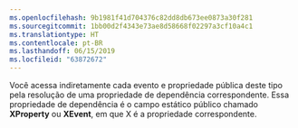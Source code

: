 ```yaml
---
ms.openlocfilehash: 9b1981f41d704376c82dd8db673ee0873a30f281
ms.sourcegitcommit: 1bb00d2f4343e73ae8d58668f02297a3cf10a4c1
ms.translationtype: HT
ms.contentlocale: pt-BR
ms.lasthandoff: 06/15/2019
ms.locfileid: "63872672"
---
```

Você acessa indiretamente cada evento e propriedade pública deste tipo pela resolução de uma propriedade de dependência correspondente. Essa propriedade de dependência é o campo estático público chamado **XProperty** ou **XEvent**, em que X é a propriedade correspondente.